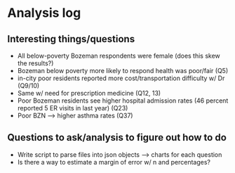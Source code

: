 # Analysis log

## Interesting things/questions
- All below-poverty Bozeman respondents were female (does this skew the results?)
- Bozeman below poverty more likely to respond health was poor/fair (Q5)
- in-city poor residents reported more cost/transportation difficulty w/ Dr (Q9/10)
- Same w/ need for prescription medicine (Q12, 13)
- Poor Bozeman residents see higher hospital admission rates (46 percent reported 5 ER visits in last year) (Q23)
- Poor BZN --> higher asthma rates (Q37)

## Questions to ask/analysis to figure out how to do
- Write script to parse files into json objects --> charts for each question
- Is there a way to estimate a margin of error w/ n and percentages?
